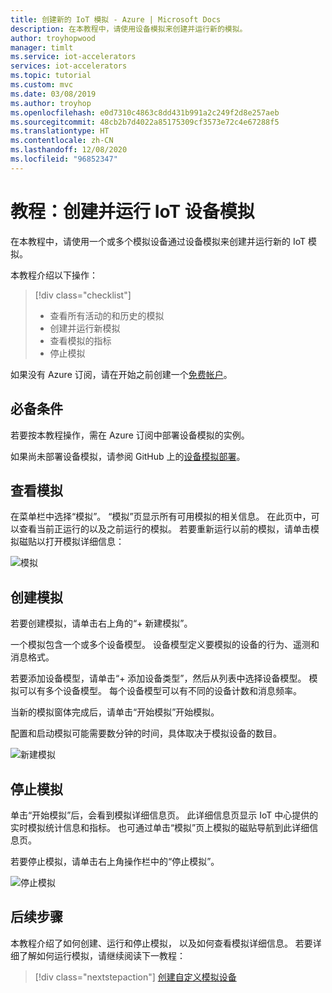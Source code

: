 ```yaml
---
title: 创建新的 IoT 模拟 - Azure | Microsoft Docs
description: 在本教程中，请使用设备模拟来创建并运行新的模拟。
author: troyhopwood
manager: timlt
ms.service: iot-accelerators
services: iot-accelerators
ms.topic: tutorial
ms.custom: mvc
ms.date: 03/08/2019
ms.author: troyhop
ms.openlocfilehash: e0d7310c4863c8dd431b991a2c249f2d8e257aeb
ms.sourcegitcommit: 48cb2b7d4022a85175309cf3573e72c4e67288f5
ms.translationtype: HT
ms.contentlocale: zh-CN
ms.lasthandoff: 12/08/2020
ms.locfileid: "96852347"
---
```

# <a name="tutorial-create-and-run-an-iot-device-simulation"></a>教程：创建并运行 IoT 设备模拟

在本教程中，请使用一个或多个模拟设备通过设备模拟来创建并运行新的 IoT 模拟。

本教程介绍以下操作：

>[!div class="checklist"]
> * 查看所有活动的和历史的模拟
> * 创建并运行新模拟
> * 查看模拟的指标
> * 停止模拟

如果没有 Azure 订阅，请在开始之前创建一个[免费帐户](https://azure.microsoft.com/free/?WT.mc_id=A261C142F)。

## <a name="prerequisites"></a>必备条件

若要按本教程操作，需在 Azure 订阅中部署设备模拟的实例。

如果尚未部署设备模拟，请参阅 GitHub 上的[设备模拟部署](https://github.com/Azure/device-simulation-dotnet/blob/master/README.md)。

## <a name="view-simulations"></a>查看模拟

在菜单栏中选择“模拟”。 “模拟”页显示所有可用模拟的相关信息。 在此页中，可以查看当前正运行的以及之前运行的模拟。 若要重新运行以前的模拟，请单击模拟磁贴以打开模拟详细信息：

![模拟](media/iot-accelerators-device-simulation-create-simulation/dashboard.png)

## <a name="create-a-simulation"></a>创建模拟

若要创建模拟，请单击右上角的“+ 新建模拟”。

一个模拟包含一个或多个设备模型。 设备模型定义要模拟的设备的行为、遥测和消息格式。

若要添加设备模型，请单击“+ 添加设备类型”，然后从列表中选择设备模型。 模拟可以有多个设备模型。 每个设备模型可以有不同的设备计数和消息频率。

当新的模拟窗体完成后，请单击“开始模拟”开始模拟。

配置和启动模拟可能需要数分钟的时间，具体取决于模拟设备的数目。

![新建模拟](media/iot-accelerators-device-simulation-create-simulation/newsimulation.png)

## <a name="stop-a-simulation"></a>停止模拟

单击“开始模拟”后，会看到模拟详细信息页。 此详细信息页显示 IoT 中心提供的实时模拟统计信息和指标。 也可通过单击“模拟”页上模拟的磁贴导航到此详细信息页。

若要停止模拟，请单击右上角操作栏中的“停止模拟”。

![停止模拟](media/iot-accelerators-device-simulation-create-simulation/simulationdetails.png)

## <a name="next-steps"></a>后续步骤

本教程介绍了如何创建、运行和停止模拟， 以及如何查看模拟详细信息。 若要详细了解如何运行模拟，请继续阅读下一教程：

> [!div class="nextstepaction"]
> [创建自定义模拟设备](iot-accelerators-device-simulation-create-custom-device.md)
